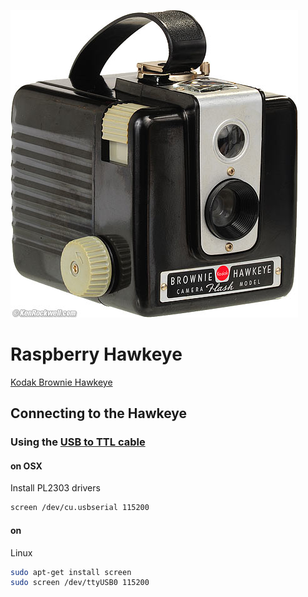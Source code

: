 
![](imgs/img.jpg)

# Raspberry Hawkeye

[Kodak Brownie Hawkeye](http://kenrockwell.com/trips/2010-02-rt-66/contact-sheet.htm) 

## Connecting to the Hawkeye

### Using the [USB to TTL cable](http://www.adafruit.com/products/954)

#### on OSX

Install PL2303 drivers

```bash
screen /dev/cu.usbserial 115200  
```

#### on
 Linux

```bash
sudo apt-get install screen
sudo screen /dev/ttyUSB0 115200
```